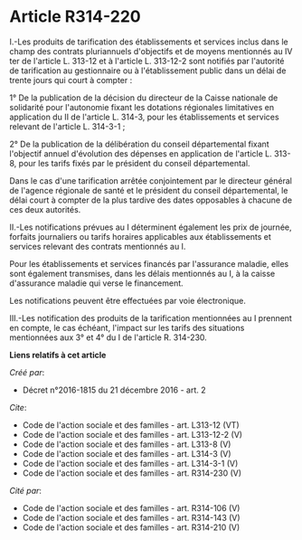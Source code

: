 # Article R314-220

I.-Les produits de tarification des établissements et services inclus dans le champ des contrats pluriannuels d'objectifs et
de moyens mentionnés au IV ter de l'article L. 313-12 et à l'article L. 313-12-2 sont notifiés par l'autorité de tarification
au gestionnaire ou à l'établissement public dans un délai de trente jours qui court à compter : 

1° De la publication de la décision du directeur de la Caisse nationale de solidarité pour l'autonomie fixant les dotations
régionales limitatives en application du II de l'article L. 314-3, pour les établissements et services relevant de l'article
L. 314-3-1 ; 

2° De la publication de la délibération du conseil départemental fixant l'objectif annuel d'évolution des dépenses en
application de l'article L. 313-8, pour les tarifs fixés par le président du conseil départemental. 

Dans le cas d'une tarification arrêtée conjointement par le directeur général de l'agence régionale de santé et le président
du conseil départemental, le délai court à compter de la plus tardive des dates opposables à chacune de ces deux autorités. 

II.-Les notifications prévues au I déterminent également les prix de journée, forfaits journaliers ou tarifs horaires
applicables aux établissements et services relevant des contrats mentionnés au I. 

Pour les établissements et services financés par l'assurance maladie, elles sont également transmises, dans les délais
mentionnés au I, à la caisse d'assurance maladie qui verse le financement. 

Les notifications peuvent être effectuées par voie électronique. 

III.-Les notification des produits de la tarification mentionnées au I prennent en compte, le cas échéant, l'impact sur les
tarifs des situations mentionnées aux 3° et 4° du I de l'article R. 314-230.

**Liens relatifs à cet article**

_Créé par_:

  - Décret n°2016-1815 du 21 décembre 2016 - art. 2

_Cite_:

  - Code de l'action sociale et des familles - art. L313-12 (VT)
  - Code de l'action sociale et des familles - art. L313-12-2 (V)
  - Code de l'action sociale et des familles - art. L313-8 (V)
  - Code de l'action sociale et des familles - art. L314-3 (V)
  - Code de l'action sociale et des familles - art. L314-3-1 (V)
  - Code de l'action sociale et des familles - art. R314-230 (V)

_Cité par_:

  - Code de l'action sociale et des familles - art. R314-106 (V)
  - Code de l'action sociale et des familles - art. R314-143 (V)
  - Code de l'action sociale et des familles - art. R314-210 (V)
